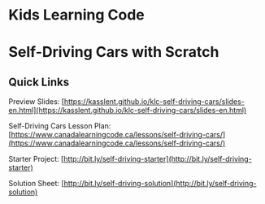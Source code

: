 # Kids Learning Code
# Self-Driving Cars with Scratch

## Quick Links

Preview Slides: [https://kasslent.github.io/klc-self-driving-cars/slides-en.html](https://kasslent.github.io/klc-self-driving-cars/slides-en.html)

Self-Driving Cars Lesson Plan: [https://www.canadalearningcode.ca/lessons/self-driving-cars/](https://www.canadalearningcode.ca/lessons/self-driving-cars/)

Starter Project: [http://bit.ly/self-driving-starter](http://bit.ly/self-driving-starter)

Solution Sheet: [http://bit.ly/self-driving-solution](http://bit.ly/self-driving-solution)
